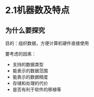 # 2.1机器数及特点

## 为什么要探究

目的：组织数据，方便计算机硬件直接使用

要考虑的因素：

- 支持的数据类型
- 能表示的数据范围
- 能表示的数据精度
- 存储和处理的代价
- 是否有利于软件的移植等

